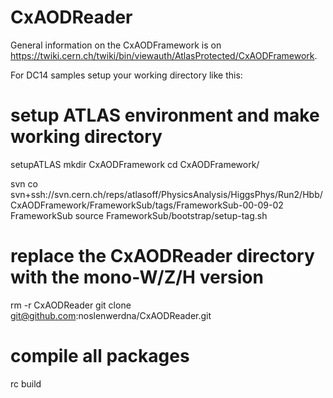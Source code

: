 # CxAODReader

General information on the CxAODFramework is on 
https://twiki.cern.ch/twiki/bin/viewauth/AtlasProtected/CxAODFramework.

For DC14 samples setup your working directory like this:

# setup ATLAS environment and make working directory
setupATLAS
mkdir CxAODFramework
cd CxAODFramework/

svn co svn+ssh://svn.cern.ch/reps/atlasoff/PhysicsAnalysis/HiggsPhys/Run2/Hbb/CxAODFramework/FrameworkSub/tags/FrameworkSub-00-09-02 FrameworkSub
source FrameworkSub/bootstrap/setup-tag.sh

# replace the CxAODReader directory with the mono-W/Z/H  version
rm -r CxAODReader
git clone git@github.com:noslenwerdna/CxAODReader.git

# compile all packages
rc build
